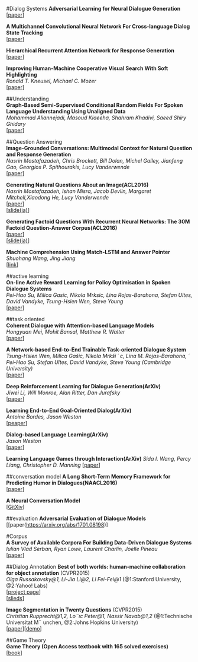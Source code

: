 #Dialog Systems
**Adversarial Learning for Neural Dialogue Generation**  
[[paper](https://arxiv.org/abs/1701.06547)]  

**A Multichannel Convolutional Neural Network For Cross-language Dialog State Tracking**  
[[paper](https://arxiv.org/abs/1701.06247)]  

**Hierarchical Recurrent Attention Network for Response Generation**  
[[paper](https：//arxiv.org/abs/1701.07149)]  

**Improving Human-Machine Cooperative Visual Search With Soft Highlighting**  
*Ronald T. Kneusel, Michael C. Mozer*  
[[paper](https://arxiv.org/abs/1612.08117)]  

##Understanding  
**Graph-Based Semi-Supervised Conditional Random Fields For Spoken Language Understanding Using Unaligned Data**  
*Mohammad Aliannejadi, Masoud Kiaeeha, Shahram Khadivi, Saeed Shiry Ghidary*  
[[paper](https://arxiv.org/abs/1701.08533v1)]  

##Question Answering  
**Image-Grounded Conversations: Multimodal Context for Natural Question and Response Generation**  
*Nasrin Mostafazadeh, Chris Brockett, Bill Dolan, Michel Galley, Jianfeng Gao, Georgios P. Spithourakis, Lucy Vanderwende*  
[[paper](https://arxiv.org/abs/1701.08251v1)]  

**Generating Natural Questions About an Image(ACL2016)**  
*Nasrin Mostafazadeh, Ishan Misra, Jacob Devlin, Margaret Mitchell,Xiaodong He, Lucy Vanderwende*    
[[paper](http://aclweb.org/anthology/P/P16/P16-1170.pdf)]  
[[slide(ja)](http://www.lr.pi.titech.ac.jp/~sasano/acl2016suzukake/slides/10.pdf)]  

**Generating Factoid Questions With Recurrent Neural Networks: The 30M Factoid Question-Answer Corpus(ACL2016)**  
[[paper](http://aclweb.org/anthology/P/P16/P16-1056.pdf)]  
[[slide(ja)](http://www.lr.pi.titech.ac.jp/~sasano/acl2016suzukake/slides/09.pdf)]  

**Machine Comprehension Using Match-LSTM and Answer Pointer**  
*Shuohang Wang, Jing Jiang*  
[[link](http://arxiv.org/abs/1608.07905)]  

##active learning   
**On-line Active Reward Learning for Policy Optimisation in Spoken Dialogue Systems**  
*Pei-Hao Su, Milica Gasic, Nikola Mrksic, Lina Rojas-Barahona, Stefan Ultes, David Vandyke, Tsung-Hsien Wen, Steve Young*  
[[paper](https://arxiv.org/abs/1605.07669v2)]  

##task oriented  
**Coherent Dialogue with Attention-based Language Models**  
*Hongyuan Mei, Mohit Bansal, Matthew R. Walter*  
[[paper](https://arxiv.org/abs/1611.06997)]  

**A Network-based End-to-End Trainable Task-oriented Dialogue System**  
*Tsung-Hsien Wen, Milica Gašic, Nikola Mrkši ´ c, Lina M. Rojas-Barahona, ´
Pei-Hao Su, Stefan Ultes, David Vandyke, Steve Young (Cambridge University)*  
[[paper](http://arxiv.org/pdf/1604.04562.pdf)]  

**Deep Reinforcement Learning for Dialogue Generation(ArXiv)**  
*Jiwei Li, Will Monroe, Alan Ritter, Dan Jurafsky*  
[[paper](http://arxiv.org/abs/1606.01541)]  

**Learning End-to-End Goal-Oriented Dialog(ArXiv)**  
*Antoine Bordes, Jason Weston*  
[[peaper](http://arxiv.org/abs/1605.07683)]  

**Dialog-based Language Learning(ArXiv)**  
*Jason Weston*  
[[paper](https://arxiv.org/abs/1604.06045)]  

**Learning Language Games through Interaction(ArXiv)**
*Sida I. Wang, Percy Liang, Christopher D. Manning*
[[paper](http://arxiv.org/abs/1606.02447)]

##conversation model
**A Long Short-Term Memory Framework for Predicting Humor in Dialogues(NAACL2016)**  
[[paper](http://m-mitchell.com/NAACL-2016/NAACL-HLT2016/pdf/N16-1016.pdf)]  

**A Neural Conversation Model**  
[[GitXiv](http://gitxiv.com/posts/j9FtQgmHAQD8qceub/a-neural-conversational-model)]  

##evaluation
**Adversarial Evaluation of Dialogue Models**  
[[paper(https://arxiv.org/abs/1701.08198)]  

#Corpus  
**A Survey of Available Corpora For Building Data-Driven Dialogue Systems**  
*Iulian Vlad Serban, Ryan Lowe, Laurent Charlin, Joelle Pineau*  
[[paper](http://arxiv.org/abs/1512.05742)]  

##Dialog Annotation
**Best of both worlds: human-machine collaboration for object annotation** (CVPR2015)  
*Olga Russakovsky@1, Li-Jia Li@2, Li Fei-Fei@1*  (@1:Stanford University, @2:Yahoo! Labs)  
[[project page](http://ai.stanford.edu/~olga/best_of_both_worlds.html)]  
[[slieds](http://ai.stanford.edu/~olga/slides/best_of_both_worlds_slides.pdf)]  

**Image Segmentation in Twenty Questions** (CVPR2015)  
*Christian Rupprecht@1,2, Lo¨ıc Peter@1, Nassir Navab@1,2* (@1:Technische Universitat M¨ unchen, @2:Johns Hopkins University)  
[[paper](http://www.cv-foundation.org/openaccess/content_cvpr_2015/papers/Rupprecht_Image_Segmentation_in_2015_CVPR_paper.pdf)][[demo](http://campar.in.tum.de/pub/rupprecht2015cvpr/rupprecht2015cvpr.video.mp4)]  

##Game Theory  
**Game Theory (Open Access textbook with 165 solved exercises)**  
[[book](http://arxiv.org/abs/1512.06808?utm_campaign=Contact+SNS+For+More+Referrer&utm_medium=twitter&utm_source=snsanalytics)]  



